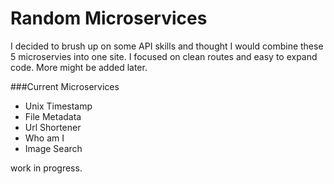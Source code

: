 # Random Microservices

I decided to brush up on some API skills and thought I would combine these 5 microservies into one site. I focused on clean routes and easy to expand code. More might be added later.

###Current Microservices
* Unix Timestamp
* File Metadata
* Url Shortener
* Who am I
* Image Search

work in progress.
